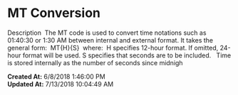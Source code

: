 # MT Conversion

Description  The MT code is used to convert time notations such as 01:40:30 or 1:30 AM between internal and external format. It takes the general form:  MT{H}{S}  where:  H specifies 12-hour format. If omitted, 24-hour format will be used. S specifies that seconds are to be included.   Time is stored internally as the number of seconds since midnigh  

**Created At:** 6/8/2018 1:46:00 PM  
**Updated At:** 7/13/2018 10:04:49 AM  


